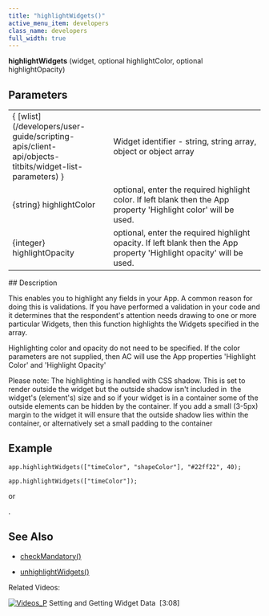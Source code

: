 ```yaml
---
title: "highlightWidgets()"
active_menu_item: developers
class_name: developers
full_width: true
---
```



**highlightWidgets** (widget, optional highlightColor, optional highlightOpacity)

## Parameters

<table>
<tr>
<td width="202">
{ [wlist](/developers/user-guide/scripting-apis/client-api/objects-titbits/widget-list-parameters) }

</td>
<td width="11">

</td>
<td width="667">
Widget identifier - string, string array, object or object array

</td>
</tr>
<tr>
<td width="202">
{string} highlightColor

</td>
<td width="11">

</td>
<td width="667">
optional, enter the required highlight color. If left blank then the App property 'Highlight color' will be used.

</td>
</tr>
<tr>
<td width="202">
{integer} highlightOpacity

</td>
<td width="11">

</td>
<td width="667">
optional, enter the required highlight opacity. If left blank then the App property 'Highlight opacity' will be used.

</td>
</tr>
</table>
## Description

This enables you to highlight any fields in your App. A common reason for doing this is validations. If you have performed a validation in your code and it determines that the respondent's attention needs drawing to one or more particular Widgets, then this function highlights the Widgets specified in the array.

Highlighting color and opacity do not need to be specified. If the color parameters are not supplied, then AC will use the App properties 'Highlight Color' and 'Highlight Opacity'

Please note: The highlighting is handled with CSS shadow. This is set to render outside the widget but the outside shadow isn't included in  the widget's (element's) size and so if your widget is in a container some of the outside elements can be hidden by the container. If you add a small (3-5px) margin to the widget it will ensure that the outside shadow lies within the container, or alternatively set a small padding to the container

## Example

    app.highlightWidgets(["timeColor", "shapeColor"], "#22ff22", 40);
     
    app.highlightWidgets(["timeColor"]);
   

or

.

## See Also

 - [checkMandatory()](/developers/user-guide/scripting-apis/client-api/widget-functions/checkmandatory)

 - [unhighlightWidgets()](/developers/user-guide/scripting-apis/client-api/widget-functions/unhighlightwidgets)

Related Videos:

[![Videos\_P](/img/docs/videos_p.png)](http://www.youtube.com/v/VTypeamWf5E?autoplay=1&hd=1&fs=1&showsearch=0&rel=0&) Setting and Getting Widget Data  [3:08]
